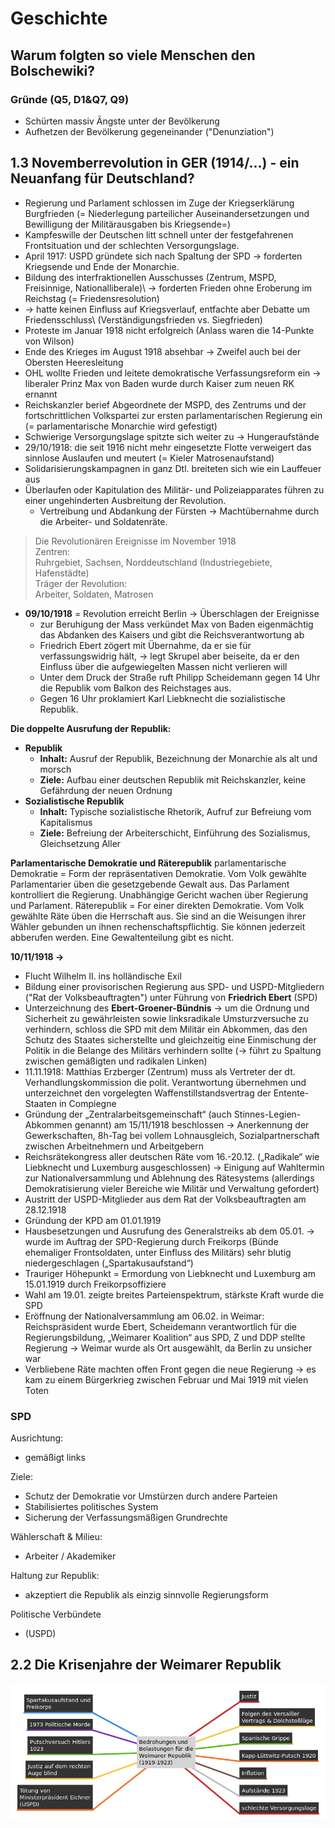# Geschichte

## Warum folgten so viele Menschen den Bolschewiki?

### Gründe (Q5, D1&Q7, Q9)
- Schürten massiv Ängste unter der Bevölkerung
- Aufhetzen der Bevölkerung gegeneinander ("Denunziation")

## 1.3 Novemberrevolution in GER (1914/...) - ein Neuanfang für Deutschland?

- Regierung und Parlament schlossen im Zuge der Kriegserklärung Burgfrieden (= Niederlegung parteilicher Auseinandersetzungen und Bewilligung der Militärausgaben bis Kriegsende=)
- Kampfeswille der Deutschen litt schnell unter der festgefahrenen Frontsituation und der schlechten Versorgungslage.
- April 1917: USPD gründete sich nach Spaltung der SPD → forderten Kriegsende und Ende der Monarchie.
- Bildung des interfraktionellen Ausschusses (Zentrum, MSPD, Freisinnige, Nationalliberale)\ → forderten Frieden ohne Eroberung im Reichstag (= Friedensresolution)
- → hatte keinen Einfluss auf Kriegsverlauf, entfachte aber Debatte um Friedensschluss\ (Verständigungsfrieden vs. Siegfrieden)
- Proteste im Januar 1918 nicht erfolgreich (Anlass waren die 14-Punkte von Wilson)
- Ende des Krieges im August 1918 absehbar → Zweifel auch bei der Obersten Heeresleitung
- OHL wollte Frieden und leitete demokratische Verfassungsreform ein → liberaler Prinz
  Max von Baden wurde durch Kaiser zum neuen RK ernannt
- Reichskanzler berief Abgeordnete der MSPD, des Zentrums und der fortschrittlichen Volkspartei zur ersten parlamentarischen Regierung ein (= parlamentarische Monarchie wird gefestigt)
- Schwierige Versorgungslage spitzte sich weiter zu → Hungeraufstände
- 29/10/1918: die seit 1916 nicht mehr eingesetzte Flotte verweigert das sinnlose Auslaufen und meutert (= Kieler Matrosenaufstand)
- Solidarisierungskampagnen in ganz Dtl. breiteten sich wie ein Lauffeuer aus
- Überlaufen oder Kapitulation des Militär- und Polizeiapparates führen zu einer ungehinderten Ausbreitung der Revolution.
  - Vertreibung und Abdankung der Fürsten → Machtübernahme durch die Arbeiter- und Soldatenräte.

> Die Revolutionären Ereignisse im November 1918 \
> Zentren: \
> Ruhrgebiet, Sachsen, Norddeutschland (Industriegebiete, Hafenstädte) \
> Träger der Revolution: \
> Arbeiter, Soldaten, Matrosen

- **09/10/1918** = Revolution erreicht Berlin → Überschlagen der Ereignisse
  - zur Beruhigung der Mass verkündet Max von Baden eigenmächtig das Abdanken des Kaisers und gibt die Reichsverantwortung ab
  - Friedrich Ebert zögert mit Übernahme, da er sie für verfassungswidrig hält, → legt Skrupel aber beiseite, da er den Einfluss über die aufgewiegelten Massen nicht verlieren will
  - Unter dem Druck der Straße ruft Philipp Scheidemann gegen 14 Uhr die Republik vom Balkon des Reichstages aus.
  - Gegen 16 Uhr proklamiert Karl Liebknecht die sozialistische Republik.

**Die doppelte Ausrufung der Republik:**
- **Republik**
  - **Inhalt:** Ausruf der Republik, Bezeichnung der Monarchie als alt und morsch
  - **Ziele:** Aufbau einer deutschen Republik mit Reichskanzler, keine Gefährdung der neuen Ordnung
- **Sozialistische Republik**
  - **Inhalt:** Typische sozialistische Rhetorik, Aufruf zur Befreiung vom Kapitalismus
  - **Ziele:** Befreiung der Arbeiterschicht, Einführung des Sozialismus, Gleichsetzung Aller

**Parlamentarische Demokratie und Räterepublik**
parlamentarische Demokratie = Form der repräsentativen Demokratie. Vom Volk gewählte Parlamentarier üben die gesetzgebende Gewalt aus. Das Parlament kontrolliert die Regierung. Unabhängige Gericht wachen über Regierung und Parlament.
Räterepublik = For einer direkten Demokratie. Vom Volk gewählte Räte üben die Herrschaft aus. Sie sind an die Weisungen ihrer Wähler gebunden un ihnen rechenschaftspflichtig. Sie können jederzeit abberufen werden. Eine Gewaltenteilung gibt es nicht.

**10/11/1918 →**
- Flucht Wilhelm II. ins holländische Exil
- Bildung einer provisorischen Regierung aus SPD- und USPD-Mitgliedern ("Rat der Volksbeauftragten") unter Führung von **Friedrich Ebert** (SPD)
- Unterzeichnung des **Ebert-Groener-Bündnis** → um die Ordnung und Sicherheit zu gewährleisten sowie linksradikale Umsturzversuche zu verhindern, schloss die SPD mit dem Militär ein Abkommen, das den Schutz des Staates sicherstellte und gleichzeitig eine Einmischung der Politik in die Belange des Militärs verhindern sollte (→ führt zu Spaltung zwischen gemäßigten und radikalen Linken)
- 11.11.1918: Matthias Erzberger (Zentrum) muss als Vertreter der dt. Verhandlungskommission die polit. Verantwortung übernehmen und unterzeichnet den vorgelegten Waffenstillstandsvertrag der Entente-Staaten in Compiegne
- Gründung der „Zentralarbeitsgemeinschaft“ (auch Stinnes-Legien-Abkommen genannt) am 15/11/1918 beschlossen → Anerkennung der Gewerkschaften, 8h-Tag bei vollem Lohnausgleich, Sozialpartnerschaft zwischen Arbeitnehmern und Arbeitgebern
- Reichsrätekongress aller deutschen Räte vom 16.-20.12. („Radikale“ wie Liebknecht und Luxemburg ausgeschlossen) → Einigung auf Wahltermin zur Nationalversammlung und Ablehnung des Rätesystems (allerdings Demokratisierung vieler Bereiche wie Militär und Verwaltung gefordert)
- Austritt der USPD-Mitglieder aus dem Rat der Volksbeauftragten am 28.12.1918
- Gründung der KPD am 01.01.1919
- Hausbesetzungen und Ausrufung des Generalstreiks ab dem 05.01. → wurde im Auftrag der SPD-Regierung durch Freikorps (Bünde ehemaliger Frontsoldaten, unter Einfluss des Militärs) sehr blutig niedergeschlagen („Spartakusaufstand“)
- Trauriger Höhepunkt = Ermordung von Liebknecht und Luxemburg am 15.01.1919 durch Freikorpsoffiziere
- Wahl am 19.01. zeigte breites Parteienspektrum, stärkste Kraft wurde die SPD
- Eröffnung der Nationalversammlung am 06.02. in Weimar: Reichspräsident wurde Ebert, Scheidemann verantwortlich für die Regierungsbildung, „Weimarer Koalition“ aus SPD, Z und DDP stellte Regierung → Weimar wurde als Ort ausgewählt, da Berlin zu unsicher war
- Verbliebene Räte machten offen Front gegen die neue Regierung → es kam zu einem Bürgerkrieg zwischen Februar und Mai 1919 mit vielen Toten

### SPD

Ausrichtung:
- gemäßigt links

Ziele:
- Schutz der Demokratie vor Umstürzen durch andere Parteien
- Stabilisiertes politisches System
- Sicherung der Verfassungsmäßigen Grundrechte

Wählerschaft & Milieu:
- Arbeiter / Akademiker

Haltung zur Republik:
- akzeptiert die Republik als einzig sinnvolle Regierungsform

Politische Verbündete
- (USPD)

## 2.2 Die Krisenjahre der Weimarer Republik

![Bedrohungen_Weimarer_Rep.png](Bedrohungen_Weimarer_Rep.png)